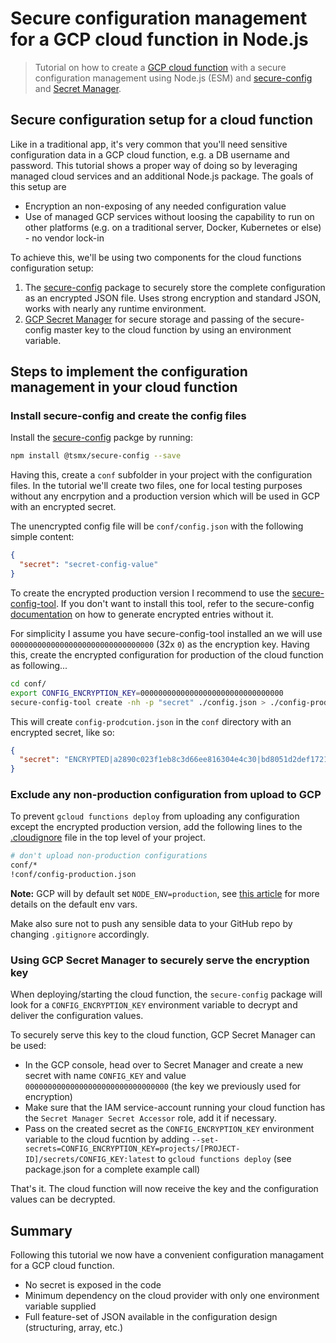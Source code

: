 # Secure configuration management for a GCP cloud function in Node.js

> Tutorial on how to create a [GCP cloud function](https://cloud.google.com/functions/docs/concepts/overview) with a secure configuration management using Node.js (ESM) and [secure-config](https://www.npmjs.com/package/@tsmx/secure-config) and [Secret Manager](https://cloud.google.com/secret-manager).

## Secure configuration setup for a cloud function

Like in a traditional app, it's very common that you'll need sensitive configuration data in a GCP cloud function, e.g. a DB username and password. This tutorial shows a proper way of doing so by leveraging managed cloud services and an additional Node.js package. The goals of this setup are

- Encryption an non-exposing of any needed configuration value
- Use of managed GCP services without loosing the capability to run on other platforms (e.g. on a traditional server, Docker, Kubernetes or else) - no vendor lock-in

To achieve this, we'll be using two components for the cloud functions configuration setup:

1. The [secure-config]() package to securely store the complete configuration as an encrypted JSON file. Uses strong encryption and standard JSON, works with nearly any runtime environment.
2. [GCP Secret Manager](https://cloud.google.com/secret-manager) for secure storage and passing of the secure-config master key to the cloud function by using an environment variable.

## Steps to implement the configuration management in your cloud function

### Install secure-config and create the config files

Install the [secure-config](https://www.npmjs.com/package/@tsmx/secure-config) packge by running:

```bash
npm install @tsmx/secure-config --save
```

Having this, create a `conf` subfolder in your project with the configuration files. In the tutorial we'll create two files, one for local testing purposes without any encrpytion and a production version which will be used in GCP with an encrypted secret.

The unencrypted config file will be `conf/config.json` with the following simple content:

```json
{
  "secret": "secret-config-value"
}
```

To create the encrypted production version I recommend to use the [secure-config-tool](https://www.npmjs.com/package/@tsmx/secure-config-tool). If you don't want to install this tool, refer to the secure-config [documentation](https://tsmx.net/secure-config/#Encrypted_configuration_entries) on how to generate encrypted entries without it.

For simplicity I assume you have secure-config-tool installed an we will use `00000000000000000000000000000000` (32x `0`) as the encryption key. Having this, create the encrypted configuration for production of the cloud function as following...

```bash
cd conf/
export CONFIG_ENCRYPTION_KEY=00000000000000000000000000000000
secure-config-tool create -nh -p "secret" ./config.json > ./config-production.json
```

This will create `config-prodcution.json` in the `conf` directory with an encrypted secret, like so:

```json
{
  "secret": "ENCRYPTED|a2890c023f1eb8c3d66ee816304e4c30|bd8051d2def1721588f469c348ab052269bd1f332809d6e6401abc3c5636299d"
}
```

### Exclude any non-production configuration from upload to GCP

To prevent `gcloud functions deploy` from uploading any configuration except the encrypted production version, add the following lines to the [.cloudignore](https://cloud.google.com/sdk/gcloud/reference/topic/gcloudignore) file in the top level of your project.

```bash
# don't upload non-production configurations
conf/*
!conf/config-production.json
```

**Note:** GCP will by default set `NODE_ENV=production`, see [this article](https://tsmx.net/nodejs-env-vars-in-gcp-cloud-functions-and-app-engine/) for more details on the default env vars. 

Make also sure not to push any sensible data to your GitHub repo by changing `.gitignore` accordingly.

### Using GCP Secret Manager to securely serve the encryption key

When deploying/starting the cloud function, the `secure-config` package will look for a `CONFIG_ENCRYPTION_KEY` environment variable to decrypt and deliver the configuration values.

To securely serve this key to the cloud function, GCP Secret Manager can be used:

- In the GCP console, head over to Secret Manager and create a new secret with name `CONFIG_KEY` and value `00000000000000000000000000000000` (the key we previously used for encryption)
- Make sure that the IAM service-account running your cloud function has the `Secret Manager Secret Accessor` role, add it if necessary.
- Pass on the created secret as the `CONFIG_ENCRYPTION_KEY` environment variable to the cloud fucntion by adding `--set-secrets=CONFIG_ENCRYPTION_KEY=projects/[PROJECT-ID]/secrets/CONFIG_KEY:latest` to `gcloud functions deploy` (see package.json for a complete example call)

That's it. The cloud function will now receive the key and the configuration values can be decrypted.

## Summary

Following this tutorial we now have a convenient configuration managament for a GCP cloud function. 
- No secret is exposed in the code
- Minimum dependency on the cloud provider with only one environment variable supplied
- Full feature-set of JSON available in the configuration design (structuring, array, etc.)